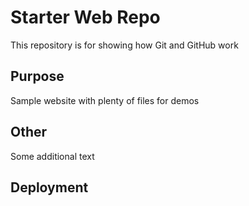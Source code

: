 # Starter Web Repo

This repository is for showing how Git and GitHub work

## Purpose

Sample website with plenty of files for demos

## Other
Some additional text

## Deployment